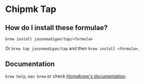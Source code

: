 # Chipmk Tap

## How do I install these formulae?

`brew install jasonmadigan/tap/<formula>`

Or `brew tap jasonmadigan/tap` and then `brew install <formula>`.

## Documentation

`brew help`, `man brew` or check [Homebrew's documentation](https://docs.brew.sh).
